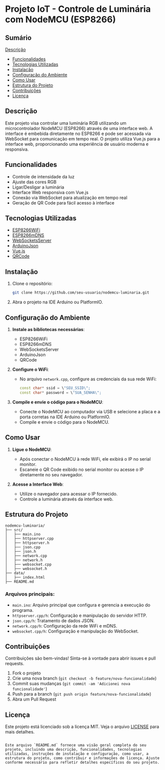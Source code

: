 # Projeto IoT - Controle de Luminária com NodeMCU (ESP8266)

## Sumário

[Descrição](#descrição)
- [Funcionalidades](#funcionalidades)
- [Tecnologias Utilizadas](#tecnologias-utilizadas)
- [Instalação](#instalação)
- [Configuração do Ambiente](#configuração-do-ambiente)
- [Como Usar](#como-usar)
- [Estrutura do Projeto](#estrutura-do-projeto)
- [Contribuições](#contribuições)
- [Licença](#licença)

## Descrição

Este projeto visa controlar uma luminária RGB utilizando um microcontrolador NodeMCU (ESP8266) através de uma interface web. A interface é embebida diretamente no ESP8266 e pode ser acessada via WebSocket para comunicação em tempo real. O projeto utiliza Vue.js para a interface web, proporcionando uma experiência de usuário moderna e responsiva.

## Funcionalidades

- Controle de intensidade da luz
- Ajuste das cores RGB
- Ligar/Desligar a luminária
- Interface Web responsiva com Vue.js
- Conexão via WebSocket para atualização em tempo real
- Geração de QR Code para fácil acesso à interface

## Tecnologias Utilizadas

- [ESP8266WiFi](https://github.com/esp8266/Arduino)
- [ESP8266mDNS](https://github.com/esp8266/Arduino/tree/master/libraries/ESP8266mDNS)
- [WebSocketsServer](https://github.com/Links2004/arduinoWebSockets)
- [ArduinoJson](https://github.com/bblanchon/ArduinoJson)
- [Vue.js](https://vuejs.org/)
- [QRCode](https://github.com/ricmoo/QRCode)

## Instalação

1. Clone o repositório:
   ```sh
   git clone https://github.com/seu-usuario/nodemcu-luminaria.git
   ```

2. Abra o projeto na IDE Arduino ou PlatformIO.

## Configuração do Ambiente

1. **Instale as bibliotecas necessárias**:
   - ESP8266WiFi
   - ESP8266mDNS
   - WebSocketsServer
   - ArduinoJson
   - QRCode

2. **Configure o WiFi**:
   - No arquivo `network.cpp`, configure as credenciais da sua rede WiFi:
     ```cpp
     const char* ssid = \"SEU_SSID\";
     const char* password = \"SUA_SENHA\";
     ```

3. **Compile e envie o código para o NodeMCU**:
   - Conecte o NodeMCU ao computador via USB e selecione a placa e a porta corretas na IDE Arduino ou PlatformIO.
   - Compile e envie o código para o NodeMCU.

## Como Usar

1. **Ligue o NodeMCU**:
   - Após conectar o NodeMCU à rede WiFi, ele exibirá o IP no serial monitor.
   - Escaneie o QR Code exibido no serial monitor ou acesse o IP diretamente no seu navegador.

2. **Acesse a Interface Web**:
   - Utilize o navegador para acessar o IP fornecido.
   - Controle a luminária através da interface web.

## Estrutura do Projeto

```
nodemcu-luminaria/
├── src/
│   ├── main.ino
│   ├── httpserver.cpp
│   ├── httpserver.h
│   ├── json.cpp
│   ├── json.h
│   ├── network.cpp
│   ├── network.h
│   ├── websocket.cpp
│   ├── websocket.h
├── data/
│   ├── index.html
├── README.md
```

### Arquivos principais:

- `main.ino`: Arquivo principal que configura e gerencia a execução do programa.
- `httpserver.cpp/h`: Configuração e manipulação do servidor HTTP.
- `json.cpp/h`: Tratamento de dados JSON.
- `network.cpp/h`: Configuração da rede WiFi e mDNS.
- `websocket.cpp/h`: Configuração e manipulação do WebSocket.

## Contribuições

Contribuições são bem-vindas! Sinta-se à vontade para abrir issues e pull requests.

1. Fork o projeto
2. Crie uma nova branch (`git checkout -b feature/nova-funcionalidade`)
3. Commit suas mudanças (`git commit -am 'Adicionei nova funcionalidade'`)
4. Push para a branch (`git push origin feature/nova-funcionalidade`)
5. Abra um Pull Request

## Licença

Este projeto está licenciado sob a licença MIT. Veja o arquivo [LICENSE](LICENSE) para mais detalhes.
```

Este arquivo `README.md` fornece uma visão geral completa do seu projeto, incluindo uma descrição, funcionalidades, tecnologias utilizadas, instruções de instalação e configuração, como usar, a estrutura do projeto, como contribuir e informações de licença. Ajuste conforme necessário para refletir detalhes específicos do seu projeto.
